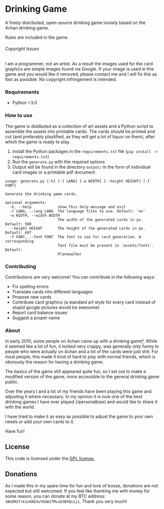 # Drinking Game

A freely distributed, open-source drinking game loosely based on the 4chan drinking game.

Rules are included in the game.

###### Copyright Issues
I am a programmer, not an artist. As a result the images used for the card graphics are simple images found
via Google. If your image is used in this game and you would like it removed, please contact me and I will fix
this as fast as possible. No copyright infringement is intended.


### Requirements
* Python >3.0

### How to use
The game is distibuted as a collection of art assets and a Python script to assemble the assets into
printable cards.
The cards should be printed and cut (and preferably plastified, as they will get a lot of liquor on them), after
which the game is ready to play.

1. Install the Python packages in the `requirements.txt` file (`pip install -r requirements.txt`)
2. Run the `generate.py` with the required options
3. Output will be found in the directory `output/` in the form of individual card images or a printable pdf document

```
usage: generate.py [-h] [-l LANG] [-w WIDTH] [--height HEIGHT] [-f FONT]

Generate the drinking game cards.

optional arguments:
  -h, --help            show this help message and exit
  -l LANG, --lang LANG  The language files to use. Default: 'en'
  -w WIDTH, --width WIDTH
                        The width of the generated cards in px. Default: 500
  --height HEIGHT       The height of the generated cards in px. Default: 697
  -f FONT, --font FONT  The font to use for card generation. A corresponding
                        font file must be present in 'assets/fonts'. Default:
                        Planewalker
```

### Contributing
Contributions are very welcome! You can contribute in the following ways:
* Fix spelling errors
* Translate cards into different languages
* Propose new cards
* Contribute card graphics (a standard art style for every card instead of stupid google pictures would be awesome)
* Report card balance issues
* Suggest a proper name


### About

In early 2010, some people on 4chan came up with a drinking game[*](http://knowyourmeme.com/memes/4chan-drinking-game-cards). While
it seemed like a lot of fun, it looked very crappy, was generally only funny to people who were actually on 
4chan and a lot of the cards were just shit. For most people, this made it kind of hard to play with normal
friends, which is obviously the reason for having a drinking game. 

The basics of the game still appeared quite fun, so I set out to make a modified version of the game, more
accessible to the general drinking game public.

Over the years I and a lot of my friends have been playing this game and adjusting it where necessary. In my
opinion it is now one of the best drinking games I have ever played (/personalbias) and would like to share it
with the world.

I have tried to make it as easy as possible to adjust the game to your own needs or add your own cards to it.

Have fun!

## License
This code is licensed under the [GPL license.](https://raw.githubusercontent.com/Gargamel1989/Drinker/master/LICENSE)

## Donations
As I made this in my spare time for fun and love of booze, donations are not expected but still welcomed.
If you feel like thanking me with money for some reason, you can donate at my BTC address: `1NnDRSfrk1nkHSXvY6GW1fMvsD3BYQisj1`. Thank you very much!